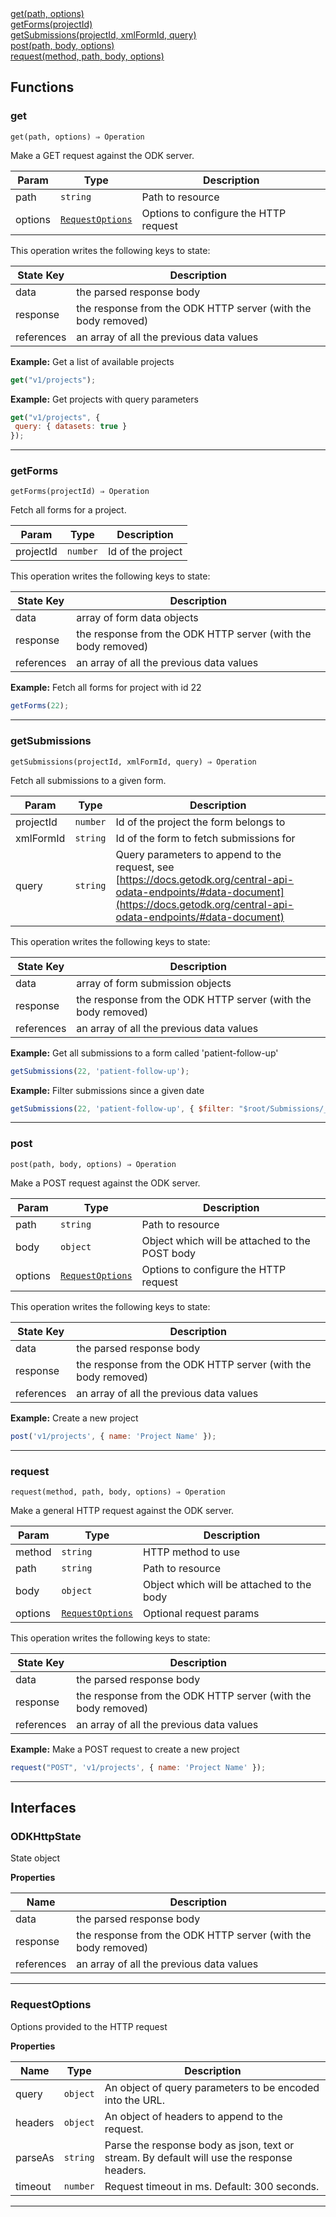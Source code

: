 <dl>
<dt>
    <a href="#get">get(path, options)</a></dt>
<dt>
    <a href="#getforms">getForms(projectId)</a></dt>
<dt>
    <a href="#getsubmissions">getSubmissions(projectId, xmlFormId, query)</a></dt>
<dt>
    <a href="#post">post(path, body, options)</a></dt>
<dt>
    <a href="#request">request(method, path, body, options)</a></dt>
</dl>


## Functions
### get

<p><code>get(path, options) ⇒ Operation</code></p>

Make a GET request against the ODK server.


| Param | Type | Description |
| --- | --- | --- |
| path | <code>string</code> | Path to resource |
| options | [<code>RequestOptions</code>](#requestoptions) | Options to configure the HTTP request |

This operation writes the following keys to state:

| State Key | Description |
| --- | --- |
| data | the parsed response body |
| response | the response from the ODK HTTP server (with the body removed) |
| references | an array of all the previous data values |
**Example:** Get a list of available projects
```js
get("v1/projects");
```
**Example:** Get projects with query parameters
```js
get("v1/projects", {
 query: { datasets: true }
});
```

* * *

### getForms

<p><code>getForms(projectId) ⇒ Operation</code></p>

Fetch all forms for a project.


| Param | Type | Description |
| --- | --- | --- |
| projectId | <code>number</code> | Id of the project |

This operation writes the following keys to state:

| State Key | Description |
| --- | --- |
| data | array of form data objects |
| response | the response from the ODK HTTP server (with the body removed) |
| references | an array of all the previous data values |
**Example:** Fetch all forms for project with id 22
```js
getForms(22);
```

* * *

### getSubmissions

<p><code>getSubmissions(projectId, xmlFormId, query) ⇒ Operation</code></p>

Fetch all submissions to a given form.


| Param | Type | Description |
| --- | --- | --- |
| projectId | <code>number</code> | Id of the project the form belongs to |
| xmlFormId | <code>string</code> | Id of the form to fetch submissions for |
| query | <code>string</code> | Query parameters to append to the request, see [https://docs.getodk.org/central-api-odata-endpoints/#data-document](https://docs.getodk.org/central-api-odata-endpoints/#data-document) |

This operation writes the following keys to state:

| State Key | Description |
| --- | --- |
| data | array of form submission objects |
| response | the response from the ODK HTTP server (with the body removed) |
| references | an array of all the previous data values |
**Example:** Get all submissions to a form called 'patient-follow-up'
```js
getSubmissions(22, 'patient-follow-up');
```
**Example:** Filter submissions since a given date
```js
getSubmissions(22, 'patient-follow-up', { $filter: "$root/Submissions/__system/submissionDate gt 2020-01-31T23:59:59.999Z" });
```

* * *

### post

<p><code>post(path, body, options) ⇒ Operation</code></p>

Make a POST request against the ODK server.


| Param | Type | Description |
| --- | --- | --- |
| path | <code>string</code> | Path to resource |
| body | <code>object</code> | Object which will be attached to the POST body |
| options | [<code>RequestOptions</code>](#requestoptions) | Options to configure the HTTP request |

This operation writes the following keys to state:

| State Key | Description |
| --- | --- |
| data | the parsed response body |
| response | the response from the ODK HTTP server (with the body removed) |
| references | an array of all the previous data values |
**Example:** Create a new project
```js
post('v1/projects', { name: 'Project Name' });
```

* * *

### request

<p><code>request(method, path, body, options) ⇒ Operation</code></p>

Make a general HTTP request against the ODK server.


| Param | Type | Description |
| --- | --- | --- |
| method | <code>string</code> | HTTP method to use |
| path | <code>string</code> | Path to resource |
| body | <code>object</code> | Object which will be attached to the body |
| options | [<code>RequestOptions</code>](#requestoptions) | Optional request params |

This operation writes the following keys to state:

| State Key | Description |
| --- | --- |
| data | the parsed response body |
| response | the response from the ODK HTTP server (with the body removed) |
| references | an array of all the previous data values |
**Example:** Make a POST request to create a new project
```js
request("POST", 'v1/projects', { name: 'Project Name' });
```

* * *


##  Interfaces

### ODKHttpState

State object

**Properties**

| Name | Description |
| --- | --- |
| data | the parsed response body |
| response | the response from the ODK HTTP server (with the body removed) |
| references | an array of all the previous data values |


* * *

### RequestOptions

Options provided to the HTTP request

**Properties**

| Name | Type | Description |
| --- | --- | --- |
| query | <code>object</code> | An object of query parameters to be encoded into the URL. |
| headers | <code>object</code> | An object of headers to append to the request. |
| parseAs | <code>string</code> | Parse the response body as json, text or stream. By default will use the response headers. |
| timeout | <code>number</code> | Request timeout in ms. Default: 300 seconds. |


* * *

